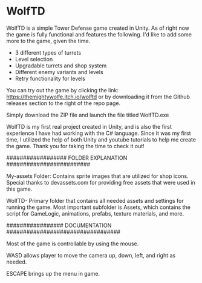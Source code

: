 # WolfTD
WolfTD is a simple Tower Defense game created in Unity. As of right now the game is fully functional and features the following. I'd like to add some more to the game, given the time.

* 3 different types of turrets
* Level selection 
* Upgradable turrets and shop system
* Different enemy variants and levels
* Retry functionality for levels

You can try out the game by clicking the link: https://themightywolfe.itch.io/wolftd or by downloading it from the Github releases section to the right of the repo page.

Simply download the ZIP file and launch the file titled WolfTD.exe

WolfTD is my first real project created in Unity, and is also the first experience I have had working with the C# language. Since it was my first time, I utilized the help of both Unity and youtube tutorials to help me create the game. Thank you for taking the time to check it out!
  
################## FOLDER EXPLANATION #########################

My-assets Folder: Contains sprite images that are utilized for shop icons. Special thanks to devassets.com for providing free assets that were used in this game.

WolfTD- Primary folder that contains all needed assets and settings for running the game. Most important subfolder is Assets, which contains the script for GameLogic, animations, prefabs, texture materials, and more.


################# DOCUMENTATION ################################## 

Most of the game is controllable by using the mouse. 

WASD allows player to move the camera up, down, left, and right as needed.

ESCAPE brings up the menu in game.
